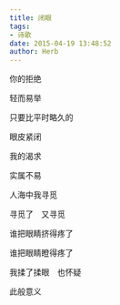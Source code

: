 ```yaml
---
title: 闭眼
tags:
- 诗歌
date: 2015-04-19 13:48:52
author: Herb
---
```


你的拒绝

轻而易举

只要比平时略久的

眼皮紧闭

我的渴求

实属不易

人海中我寻觅

寻觅了　又寻觅

谁把眼睛挤得疼了

谁把眼睛瞪得疼了

我揉了揉眼　也怀疑

此般意义